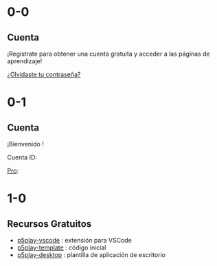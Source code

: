 # 0-0

## Cuenta

¡Regístrate para obtener una cuenta gratuita y acceder a las páginas de aprendizaje!

[¿Olvidaste tu contraseña?](https://p5play.auth.us-west-2.amazoncognito.com/forgotPassword?client_id=3oegfdhu2r7eo8nr371496718c&response_type=token&scope=email+openid+profile&redirect_uri=https%3A%2F%2Fp5play.org%2Faccount%2Findex.html)

# 0-1

<h2 id="auth-account"><span id="account-type"></span> Cuenta</h2>

¡Bienvenido <span id="username"></span>!

Cuenta ID: <span id="account-id"></span>

[Pro](../pro): <span id="account-pro"></span>

# 1-0

## Recursos Gratuitos

- [p5play-vscode](https://github.com/quinton-ashley/p5play-vscode) : extensión para VSCode
- [p5play-template](https://github.com/quinton-ashley/p5play-template) : código inicial
- [p5play-desktop](https://github.com/quinton-ashley/p5play-desktop) : plantilla de aplicación de escritorio
